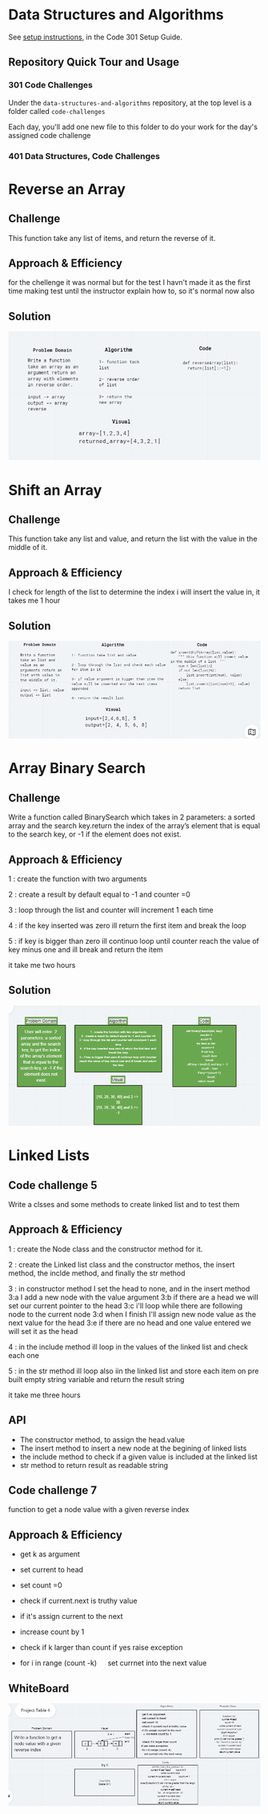 # Data Structures and Algorithms

See [setup instructions](https://codefellows.github.io/setup-guide/code-301/3-code-challenges), in the Code 301 Setup Guide.

## Repository Quick Tour and Usage

### 301 Code Challenges

Under the `data-structures-and-algorithms` repository, at the top level is a folder called `code-challenges`

Each day, you'll add one new file to this folder to do your work for the day's assigned code challenge

### 401 Data Structures, Code Challenges

# Reverse an Array
<!-- Short summary or background information -->

## Challenge
This function take any list of items, and return the reverse of it.

## Approach & Efficiency
 for the chellenge it was normal but for the test I havn't made it as the first time making test until the instructor explain how to, so it's normal now also

## Solution

![whiteboeard](./python/assests/class1.png)

# Shift an Array
<!-- Short summary or background information -->

## Challenge
This function take any list and value, and return the list with the value in the middle of it.

## Approach & Efficiency
 I check for length of the list to determine the index i will insert the value in, it takes me 1 hour 

## Solution

![whiteboeard](./python/assests/array_shift.png)

# Array Binary Search
<!-- Short summary or background information -->

## Challenge
Write a function called BinarySearch which takes in 2 parameters: a sorted array and the search key.return the index of the array’s element that is equal to the search key, or -1 if the element does not exist.

## Approach & Efficiency
 1 : create the function with two arguments

2 : create a result by default equal to -1 and counter =0

3 : loop through the list and counter will increment 1 each time

4 : if the key inserted was zero ill return the first item and break the loop

5 : if key is bigger than zero ill continuo loop until counter reach the value of key minus one and ill break and return the item

it take me two hours

## Solution

![whiteboeard](./python/assests/class3.png)

# Linked Lists
<!-- Short summary or background information -->

## Code challenge 5
Write a clsses and some methods to create linked list and to test them

## Approach & Efficiency
 1 : create the Node class and the constructor method for it.

2 : create the Linked list class and the constructor methos, the insert method, the inclde method, and finally the str method

3 : in constructor method I set the head to none, and in the insert method
    3:a I add a new node with the value argument
    3:b if there are a head we will set our current pointer to the head
    3:c i'll loop while there are following node to the current node 
    3:d when I finish I'll assign new node value as the next value for the head
    3:e if there are no head and one value entered we will set it as the head

4 : in the include method ill loop in the values of the linked list and check each one

5 : in the str method ill loop also iin the linked list and store each item on pre built empty string variable and return the result string

it take me three hours

## API

- The constructor method, to assign the head.value
- The insert method to insert a new node at the begining of linked lists
- the include method to check if a given value is included at the linked list
- str method to return result as readable string

## Code challenge 7

function to get a node value with a given reverse index

## Approach & Efficiency

- get k as argument
- set current to head
- set count =0
- check if current.next is truthy value
- if it's assign current to the next
- increase count by 1

- check if k larger than count
  if yes raise exception
- for i in range (count -k)
  set currnet into the next value

## WhiteBoard 

![](./python/assests/lab7.png)
